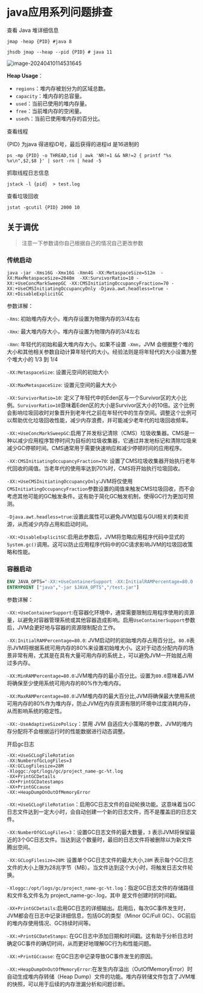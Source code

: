 # java应用系列问题排查

查看  Java 堆详细信息

```shell
jmap -heap {PID} #java 8
```

```shell
jhsdb jmap --heap --pid {PID} # java 11
```

![image-20240410114531645](E:\笔记\linux\images\image-20240410114531645.png)

**Heap Usage**：

- `regions`：堆内存被划分为的区域总数。
- `capacity`：堆内存的总容量。
- `used`：当前已使用的堆内存量。
- `free`：当前堆内存的空闲量。
- `used%`：当前已使用堆内存的百分比。



查看线程

{PID} 为java 得进程iD号，最后获得的进程id 是16进制的

```shell
ps -mp {PID} -o THREAD,tid | awk 'NR!=1 && NR!=2 { printf "%s %x\n",$2,$8 }' | sort -rn | head -5
```

抓取线程日志信息

```shell
jstack -l {pid}  > test.log 
```

查看垃圾回收

```shell
jstat -gcutil {PID} 2000 10
```

## 关于调优

> 注意一下参数请你自己根据自己的情况自己更改参数

### 传统启动

```shell
java -jar -Xms16G -Xmx16G -Xmn4G -XX:MetaspaceSize=512m  -XX:MaxMetaspaceSize=2048m  -XX:SurvivorRatio=10 -XX:+UseConcMarkSweepGC -XX:CMSInitiatingOccupancyFraction=70 -XX:+UseCMSInitiatingOccupancyOnly -Djava.awt.headless=true -XX:+DisableExplicitGC
```

参数详解：

`-Xms`: 初始堆内存大小，堆内存设置为物理内存的3/4左右

`-Xmx`: 最大堆内存大小，堆内存设置为物理内存的3/4左右

`-Xmn`: 年轻代的初始和最大堆内存大小。如果不设置 `-Xmn`，JVM 会根据整个堆的大小和其他相关参数自动计算年轻代的大小。经验法则是将年轻代的大小设置为整个堆大小的 1/3 到 1/4

`-XX:MetaspaceSize`: 设置元空间的初始大小

`-XX:MaxMetaspaceSize`: 设置元空间的最大大小

`-XX:SurvivorRatio=10`: 定义了年轻代中的Eden区与一个Survivor区的大小比例。`SurvivorRatio=10`意味着Eden区的大小是Survivor区大小的10倍。这个比例会影响垃圾回收时对象晋升到老年代之前在年轻代中的生存空间。调整这个比例可以帮助优化垃圾回收性能，减少内存浪费，并可能减少老年代的垃圾回收频率。

`-XX:+UseConcMarkSweepGC`:启用了并发标记清除（CMS）垃圾收集器。CMS是一种以减少应用程序暂停时间为目标的垃圾收集器，它通过并发地标记和清除垃圾来减少GC停顿时间。CMS通常用于需要快速响应和减少停顿时间的应用程序。

`-XX:CMSInitiatingOccupancyFraction=70`: 设置了CMS垃圾收集器开始执行老年代回收的阈值。当老年代的使用率达到70%时，CMS将开始执行垃圾回收。

`-XX:+UseCMSInitiatingOccupancyOnly`:JVM将仅使用`CMSInitiatingOccupancyFraction`参数设置的阈值来触发CMS垃圾回收，而不会考虑其他可能的GC触发条件。这有助于简化GC触发机制，使得GC行为更加可预测。

`-Djava.awt.headless=true`:设置此属性可以避免JVM加载与GUI相关的类和资源，从而减少内存占用和启动时间。

`-XX:+DisableExplicitGC`:启用此参数后，JVM将忽略应用程序代码中显式的`System.gc()`调用。这可以防止应用程序代码中的GC请求影响JVM的垃圾回收策略和性能。

### 容器启动

```dockerfile
ENV JAVA_OPTS="-XX:+UseContainerSupport -XX:InitialRAMPercentage=80.0 -XX:MinRAMPercentage=80.0 -XX:MaxRAMPercentage=80.0 -XX:-UseAdaptiveSizePolicy"
ENTRYPOINT ["java","-jar $JAVA_OPTS","/test.jar"]
```

参数详解：

`-XX:+UseContainerSupport`:在容器化环境中，通常需要限制应用程序使用的资源量，以避免对容器管理系统或其他容器造成影响。启用`UseContainerSupport`参数后，JVM会更好地与容器的资源限制配合工作。

`-XX:InitialRAMPercentage=80.0`: JVM启动时的初始堆内存占用百分比。`80.0`表示JVM将根据系统可用内存的80%来设置初始堆大小。这对于动态分配内存的场景非常有用，尤其是在具有大量可用内存的系统上，可以避免JVM一开始就占用过多内存。

`-XX:MinRAMPercentage=80.0`:JVM堆内存的最小百分比。设置为`80.0`意味着JVM将确保至少使用系统可用内存的80%作为堆内存。

`-XX:MaxRAMPercentage=80.0`:JVM堆内存的最大百分比,JVM将确保最大使用系统可用内存的80%作为堆内存，防止JVM在内存资源有限的环境中过度消耗内存，从而影响系统的稳定性。

`-XX:-UseAdaptiveSizePolicy`：禁用 JVM 自适应大小策略的参数，JVM的堆内存分配将不会根据运行时的性能数据进行动态调整。



开启gc日志

```
-XX:+UseGCLogFileRotation
-XX:NumberofGcLogFiles=3
-XX:GCLogFilesize=28M
-Xloggc:/opt/logs/gc/project_name-gc-%t.log
-XX+PrintGCDetails
-XX+PrintGCDatestamps
-XX+PrintGCcause
-XX:+HeapDumpOnOutOfMemoryError
```

`-XX:+UseGCLogFileRotation`：启用GC日志文件的自动轮换功能。这意味着当GC日志文件达到一定大小时，会自动创建一个新的日志文件，而不是覆盖旧的日志文件。

`-XX:NumberOfGCLogFiles=3`：设置GC日志文件的最大数量，`3` 表示JVM将保留最近的3个GC日志文件。当达到这个数量时，最旧的日志文件将被删除以为新文件腾出空间。

`-XX:GCLogFilesize=28M`: 设置单个GC日志文件的最大大小,`28M` 表示每个GC日志文件的大小上限为28兆字节（MB）。当文件达到这个大小时，将触发日志文件轮换。

`-Xloggc:/opt/logs/gc/project_name-gc-%t.log`：指定GC日志文件的存储路径和文件名文件名为 project_name-gc-<timestamp>.log，其中 <timestamp> 是文件创建时的时间戳。

`-XX+PrintGCDetails`:启用GC日志的详细输出。启用后，每次GC事件发生时，JVM都会在日志中记录详细信息，包括GC的类型（Minor GC/Full GC）、GC前后的堆内存使用情况、GC持续时间等。

`-XX:+PrintGCDateStamps`: 在GC日志中添加日期和时间戳。这有助于分析日志时确定GC事件的确切时间，从而更好地理解GC行为和性能问题。

`-XX:+PrintGCcause`: 在GC日志中记录导致GC事件发生的原因。

`-XX:+HeapDumpOnOutOfMemoryError`:在发生内存溢出（OutOfMemoryError）时自动生成堆内存转储（Heap Dump）文件的功能。堆内存转储文件包含了JVM堆的快照，可以用于后续的内存泄漏分析和问题诊断。
